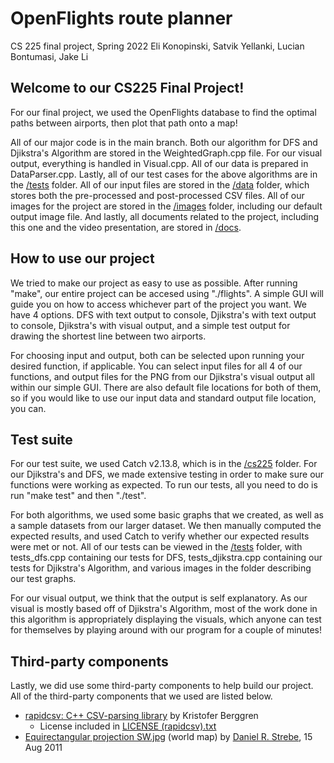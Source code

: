 # OpenFlights route planner

CS 225 final project, Spring 2022
Eli Konopinski, Satvik Yellanki, Lucian Bontumasi, Jake Li

## Welcome to our CS225 Final Project!
For our final project, we used the OpenFlights database to find the optimal paths between airports, then plot that path onto a map!

All of our major code is in the main branch. Both our algorithm for DFS and Djikstra's Algorithm are stored in the WeightedGraph.cpp file. For our visual output, everything is handled in Visual.cpp. All of our data is prepared in DataParser.cpp. Lastly, all of our test cases for the above algorithms are in the [/tests](/tests) folder. All of our input files are stored in the [/data](/data) folder, which stores both the pre-processed and post-processed CSV files. All of our images for the project are stored in the [/images](/images) folder, including our default output image file. And lastly, all documents related to the project, including this one and the video presentation, are stored in [/docs](/docs).

## How to use our project
We tried to make our project as easy to use as possible. After running "make", our entire project can be accesed using "./flights". A simple GUI will guide you on how to access whichever part of the project you want. We have 4 options. DFS with text output to console, Djikstra's with text output to console, Djikstra's with visual output, and a simple test output for drawing the shortest line between two airports.

For choosing input and output, both can be selected upon running your desired function, if applicable. You can select input files for all 4 of our functions, and output files for the PNG from our Djikstra's visual output all within our simple GUI. There are also default file locations for both of them, so if you would like to use our input data and standard output file location, you can.

## Test suite
For our test suite, we used Catch v2.13.8, which is in the [/cs225](cs225/) folder. For our Djikstra's and DFS, we made extensive testing in order to make sure our functions were working as expected. To run our tests, all you need to do is run "make test" and then "./test". 

For both algorithms, we used some basic graphs that we created, as well as a sample datasets from our larger dataset. We then manually computed the expected results, and used Catch to verify whether our expected results were met or not. All of our tests can be viewed in the [/tests](/tests) folder, with tests_dfs.cpp containing our tests for DFS, tests_djikstra.cpp containing our tests for Djikstra's Algorithm, and various images in the folder describing our test graphs. 

For our visual output, we think that the output is self explanatory. As our visual is mostly based off of Djikstra's Algorithm, most of the work done in this algorithm is appropriately displaying the visuals, which anyone can test for themselves by playing around with our program for a couple of minutes!

## Third-party components
Lastly, we did use some third-party components to help build our project. All of the third-party components that we used are listed below.

- [rapidcsv: C++ CSV-parsing library](https://github.com/d99kris/rapidcsv) by Kristofer Berggren
	- License included in [LICENSE (rapidcsv).txt](LICENSE%20(rapidcsv).txt)
- [Equirectangular projection SW.jpg](https://commons.wikimedia.org/wiki/File:Equirectangular_projection_SW.jpg) (world map) by [Daniel R. Strebe](https://commons.wikimedia.org/wiki/User:Strebe), 15 Aug 2011
